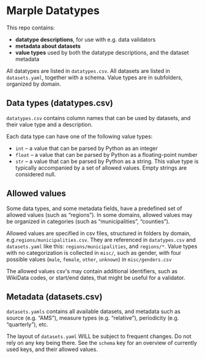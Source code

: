 # Marple Datatypes
This repo contains:

* **datatype descriptions**, for use with e.g. data validators
* **metadata about datasets**
* **value types** used by both the datatype descriptions, and the dataset metadata

All datatypes are listed in `datatypes.csv`. All datasets are listed in `datasets.yaml`, together with a schema. Value types are in subfolders, organized by domain.

## Data types (datatypes.csv)
`datatypes.csv` contains column names that can be used by datasets, and their value type and a description.

Each data type can have one of the following value types:

* `int` – a value that can be parsed by Python as an integer 
* `float` – a value that can be parsed by Python as a floating-point number
* `str` – a value that can be parsed by Python as a string. This value type is typically accompanied by a set of allowed values. Empty strings are considered null.


## Allowed values
Some data types, and some metadata fields, have a predefined set of allowed values (such as “regions”). In some domains, allowed values may be organized in categories (such as “municipalities”, “counties”).

Allowed values are specified in csv files, structured in folders by domain, e.g.`regions/municipalities.csv`. They are referenced in `datatypes.csv` and `datasets.yaml` like this: `regions/municipalities`, and `regions/*`. Value types with no categorization is collected in `misc/`, such as gender, with four possible values (`male`, `female`, `other`, `unknown`) in `misc/genders.csv`

The allowed values csv's may contain additional identifiers, such as WikiData codes, or start/end dates, that might be useful for a validator.

## Metadata (datasets.csv)
`datasets.yamls` contains all available datasets, and metadata such as source (e.g. “AMS”), measure types (e.g. “relative”), periodicity (e.g. “quarterly”), etc.

The layout of `datasets.yaml` WILL be subject to frequent changes. Do not rely on any key being there. See the `schema` key for an overview of currently used keys, and their allowed values.
